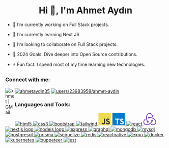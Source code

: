 <h1 align="center">Hi 👋, I'm Ahmet Aydın</h1>

- 🔭 I’m currently working on Full Stack projects.

- 🌱 I’m currently learning Next JS

- 👯 I’m looking to collaborate on Full Stack projects.

- 🥅 2024 Goals: Dive deeper into Open Source contributions.

- ⚡ Fun fact: I spend most of my time learning new technologies.
<h3 align="left">Connect with me:</h3>
<p align="left">
<a href="mailto:ahm3t35@gmail.com"><img align="left" alt="ahmet | GMail" width="30px" src="https://user-images.githubusercontent.com/75525090/159127016-3e4d9b5f-0478-4667-ab64-8a330d00bdae.png" />
  <a href="https://linkedin.com/in/ahmetaydin35" target="blank"><img align="center" src="https://raw.githubusercontent.com/rahuldkjain/github-profile-readme-generator/master/src/images/icons/Social/linked-in-alt.svg" alt="ahmetaydin35" height="30" width="40" /></a>
  <a href="https://stackoverflow.com/users/23983958/ahmet-aydin" target="blank"><img align="center" src="https://raw.githubusercontent.com/rahuldkjain/github-profile-readme-generator/master/src/images/icons/Social/stack-overflow.svg" alt="users/23983958/ahmet-aydin" height="30" width="40" /></a>

</p>


###
<h3 align="left">Languages and Tools:</h3>
<p align="left"> 
<a href="https://www.w3schools.com/html" target="_blank" rel="noreferrer"> <img src="https://cdn.jsdelivr.net/gh/devicons/devicon/icons/html5/html5-original.svg" alt="html5" width="40" height="40"/> </a> 
<a href="https://www.w3schools.com/css" target="_blank" rel="noreferrer"> <img src="https://cdn.jsdelivr.net/gh/devicons/devicon/icons/css3/css3-original.svg" alt="css3" width="40" height="40"/> </a> 
<a href="https://getbootstrap.com" target="_blank" rel="noreferrer"> <img src="https://cdn.jsdelivr.net/gh/devicons/devicon/icons/bootstrap/bootstrap-original.svg" alt="bootstrap" width="40" height="40"/> </a> 
<a href="https://tailwindcss.com" target="_blank" rel="noreferrer"> <img src="https://www.vectorlogo.zone/logos/tailwindcss/tailwindcss-icon.svg" alt="tailwind" width="40" height="40"/> </a> 
<a href="https://developer.mozilla.org/en-US/docs/Web/JavaScript" target="_blank" rel="noreferrer"> <img src="https://raw.githubusercontent.com/devicons/devicon/master/icons/javascript/javascript-original.svg" alt="javascript" width="40" height="40"/> </a> 
<a href="https://www.typescriptlang.org" target="_blank" rel="noreferrer"> <img src="https://raw.githubusercontent.com/devicons/devicon/master/icons/typescript/typescript-original.svg" alt="typescript" width="40" height="40"/> </a> 
<a href="https://reactjs.org" target="_blank" rel="noreferrer"> <img src="https://cdn.jsdelivr.net/gh/devicons/devicon/icons/react/react-original.svg" alt="react" width="40" height="40"/> </a> 
<a href="https://redux.js.org" target="_blank" rel="noreferrer"> <img src="https://raw.githubusercontent.com/devicons/devicon/master/icons/redux/redux-original.svg" alt="redux" width="40" height="40"/> </a> 
<a href="https://nextjs.org/" target="_blank" rel="noreferrer"> <img src="https://cdn.jsdelivr.net/gh/devicons/devicon/icons/nextjs/nextjs-original.svg" height="40" alt="nextjs logo"  /> </a>
<a href="https://nodejs.org" target="_blank" rel="noreferrer"> <img src="https://cdn.jsdelivr.net/gh/devicons/devicon/icons/nodejs/nodejs-original.svg" height="40" alt="nodejs logo"  /> </a> 
<a href="https://expressjs.com" target="_blank" rel="noreferrer"> <img src="https://skillicons.dev/icons?i=express" alt="express" width="40" height="40"/> </a> 
<a href="https://graphql.org" target="_blank" rel="noreferrer"> <img src="https://www.vectorlogo.zone/logos/graphql/graphql-icon.svg" alt="graphql" width="40" height="40"/> </a>
<a href="https://www.mongodb.com/" target="_blank" rel="noreferrer"> <img src="https://cdn.jsdelivr.net/gh/devicons/devicon/icons/mongodb/mongodb-plain.svg" alt="mongodb" width="40" height="40"/> </a> 
<a href="https://www.mysql.com" target="_blank" rel="noreferrer"> <img src="https://cdn.jsdelivr.net/gh/devicons/devicon/icons/mysql/mysql-original.svg" alt="mysql" width="40" height="40"/> </a> 
<a href="https://www.postgresql.org" target="_blank" rel="noreferrer"> <img src="https://cdn.jsdelivr.net/gh/devicons/devicon/icons/postgresql/postgresql-original.svg" alt="postgresql" width="40" height="40"/> </a> 
<a href="https://www.prisma.io/" target="_blank" rel="noreferrer"> <img src="https://cdn.simpleicons.org/prisma/2D3748" alt="prisma" width="40" height="40"/> </a> 
<a href="https://sequelize.org/" target="_blank" rel="noreferrer"> <img src="https://cdn.simpleicons.org/sequelize/52B0E7" alt="sequelize" width="40" height="40"/> </a> 
<a href="https://redis.io" target="_blank" rel="noreferrer"> <img src="https://cdn.jsdelivr.net/gh/devicons/devicon/icons/redis/redis-original.svg" alt="redis" width="40" height="40"/> </a> 
<a href="https://reactnative.dev/" target="_blank" rel="noreferrer"> <img src="https://skillicons.dev/icons?i=react" alt="reactnative" width="40" height="40"/> </a>
<a href="https://expo.dev/" target="_blank" rel="noreferrer"> <img src="https://img.icons8.com/?size=256&id=hmieDPifBlBM&format=png" alt="expo" width="40" height="40"/> </a>
<a href="https://www.docker.com/" target="_blank" rel="noreferrer"> <img src="https://cdn.simpleicons.org/docker/2496ED" alt="docker" width="40" height="40"/> 
<a href="https://kubernetes.io" target="_blank" rel="noreferrer"> <img src="https://skillicons.dev/icons?i=kubernetes" alt="kubernetes" width="40" height="40"/> </a>
<a href="https://pptr.dev" target="_blank" rel="noreferrer"> <img src="https://www.vectorlogo.zone/logos/pptrdev/pptrdev-official.svg" alt="puppeteer" width="40" height="40"/> </a>
<a href="https://jestjs.io" target="_blank" rel="noreferrer"> <img src="https://skillicons.dev/icons?i=jest" alt="jest" width="40" height="40"/> </a></p>


###


